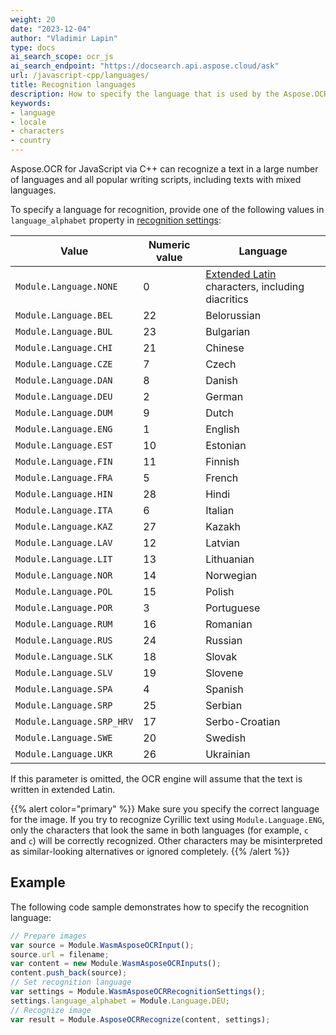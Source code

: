 ```yaml
---
weight: 20
date: "2023-12-04"
author: "Vladimir Lapin"
type: docs
ai_search_scope: ocr_js
ai_search_endpoint: "https://docsearch.api.aspose.cloud/ask"
url: /javascript-cpp/languages/
title: Recognition languages
description: How to specify the language that is used by the Aspose.OCR for JavaScript via C++ recognition engine.
keywords:
- language
- locale
- characters
- country
---
```


Aspose.OCR for JavaScript via C++ can recognize a text in a large number of languages and all popular writing scripts, including texts with mixed languages.

To specify a language for recognition, provide one of the following values in `language_alphabet` property in [recognition settings](/ocr/javascript-cpp/settings/):

Value                     | Numeric value | Language
------------------------- | ------------- | --------
`Module.Language.NONE`    | 0             | [Extended Latin](/ocr/javascript-cpp/recognition-languages/#supported-characters) characters, including diacritics
`Module.Language.BEL`     | 22            | Belorussian
`Module.Language.BUL`     | 23            | Bulgarian
`Module.Language.CHI`     | 21            | Chinese
`Module.Language.CZE`     | 7             | Czech
`Module.Language.DAN`     | 8             | Danish
`Module.Language.DEU`     | 2             | German
`Module.Language.DUM`     | 9             | Dutch
`Module.Language.ENG`     | 1             | English
`Module.Language.EST`     | 10            | Estonian
`Module.Language.FIN`     | 11            | Finnish
`Module.Language.FRA`     | 5             | French
`Module.Language.HIN`     | 28            | Hindi
`Module.Language.ITA`     | 6             | Italian
`Module.Language.KAZ`     | 27            | Kazakh
`Module.Language.LAV`     | 12            | Latvian
`Module.Language.LIT`     | 13            | Lithuanian
`Module.Language.NOR`     | 14            | Norwegian
`Module.Language.POL`     | 15            | Polish
`Module.Language.POR`     | 3             | Portuguese
`Module.Language.RUM`     | 16            | Romanian
`Module.Language.RUS`     | 24            | Russian
`Module.Language.SLK`     | 18            | Slovak
`Module.Language.SLV`     | 19            | Slovene
`Module.Language.SPA`     | 4             | Spanish
`Module.Language.SRP`     | 25            | Serbian
`Module.Language.SRP_HRV` | 17            | Serbo-Croatian
`Module.Language.SWE`     | 20            | Swedish
`Module.Language.UKR`     | 26            | Ukrainian

If this parameter is omitted, the OCR engine will assume that the text is written in extended Latin.

{{% alert color="primary" %}}
Make sure you specify the correct language for the image. If you try to recognize Cyrillic text using `Module.Language.ENG`, only the characters that look the same in both languages (for example, `с` and `c`) will be correctly recognized. Other characters may be misinterpreted as similar-looking alternatives or ignored completely.
{{% /alert %}}

## Example

The following code sample demonstrates how to specify the recognition language:

```javascript
// Prepare images
var source = Module.WasmAsposeOCRInput();
source.url = filename;
var content = new Module.WasmAsposeOCRInputs();
content.push_back(source);
// Set recognition language
var settings = Module.WasmAsposeOCRRecognitionSettings();
settings.language_alphabet = Module.Language.DEU;
// Recognize image
var result = Module.AsposeOCRRecognize(content, settings);
```
